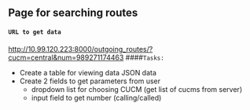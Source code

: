 ## Page for searching routes
#### `URL to get data`
http://10.99.120.223:8000/outgoing_routes/?cucm=central&num=989271174463
####`Tasks:`
* Create a table for viewing data JSON data
* Create 2 fields to get parameters from user
  - dropdown list for choosing CUCM (get list of cucms from server)
  - input field to get number (calling/called) 
